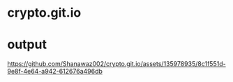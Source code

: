 # crypto.git.io
# output 

https://github.com/Shanawaz002/crypto.git.io/assets/135978935/8c1f551d-9e8f-4e64-a942-612676a496db


